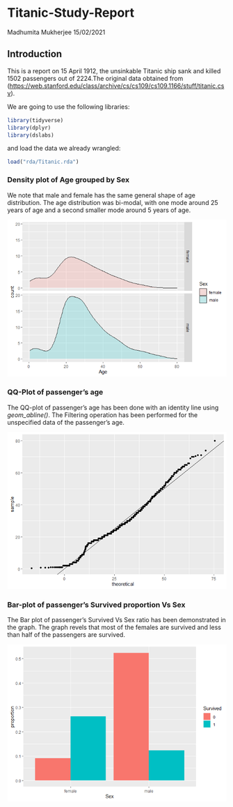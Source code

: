 Titanic-Study-Report
================
Madhumita Mukherjee
15/02/2021

## Introduction

This is a report on 15 April 1912, the unsinkable Titanic ship sank and
killed 1502 passengers out of 2224.The original data obtained from
(<https://web.stanford.edu/class/archive/cs/cs109/cs109.1166/stuff/titanic.csv>).

We are going to use the following libraries:

``` r
library(tidyverse)
library(dplyr)
library(dslabs)
```

and load the data we already wrangled:

``` r
load("rda/Titanic.rda")
```

### Density plot of Age grouped by Sex

We note that male and female has the same general shape of age
distribution. The age distribution was bi-modal, with one mode around 25
years of age and a second smaller mode around 5 years of age.

![](Report_files/figure-gfm/Density-plot-Age-grouped-sex-1.png)<!-- -->

### QQ-Plot of passenger’s age

The QQ-plot of passenger’s age has been done with an identity line using
*geom\_abline()*. The Filtering operation has been performed for the
unspecified data of the passenger’s age.

![](Report_files/figure-gfm/QQ-plot%20of%20age-1.png)<!-- -->

### Bar-plot of passenger’s Survived proportion Vs Sex

The Bar plot of passenger’s Survived Vs Sex ratio has been demonstrated
in the graph. The graph revels that most of the females are survived and
less than half of the passengers are survived.

![](Report_files/figure-gfm/Bar-plot-1.png)<!-- -->
